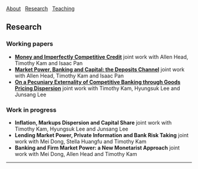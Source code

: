 [About](/index) &nbsp; [Research](/Research) &nbsp; [Teaching](/Teaching)


## Research

### Working papers

- [**Money and Imperfectly Competitive Credit**](https://github.com/samiengmanng/samiengmanng.github.io/files/15144147/main-2024-04-09.pdf)
  joint work with Allen Head, Timothy Kam and Isaac Pan 
- [**Market Power, Banking and Capital: the Deposits Channel**](https://github.com/samiengmanng/samiengmanng.github.io/files/11843866/HKNP-2.pdf)
  joint work with Allen Head, Timothy Kam and Isaac Pan 
- [**On a Pecuniary Externality of Competitive Banking through Goods Pricing Dispersion**](https://github.com/samiengmanng/samiengmanng.github.io/files/14370113/main_0222.pdf)
  joint work with Timothy Kam, Hyungsuk Lee and Junsang Lee
  
### Work in progress
- **Inflation, Markups Dispersion and Capital Share** 
  joint work with Timothy Kam, Hyungsuk Lee and Junsang Lee
- **Lending Market Power, Private Information and Bank Risk Taking** 
  joint work with Mei Dong, Stella Huangfu and Timothy Kam 
- **Banking and Firm Market Power: a New Monetarist Approach** 
  joint work with Mei Dong, Allen Head and Timothy Kam

---
<p style="font-size:11px">
